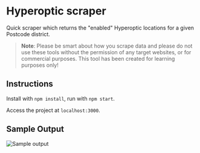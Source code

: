 # Hyperoptic scraper 

Quick scraper which returns the "enabled" Hyperoptic locations for a given Postcode district.

> **Note**: Please be smart about how you scrape data and please do not use these tools without the permission of any target websites, or for commercial purposes. This tool has been created for learning purposes only!

## Instructions 

Install with `npm install`, run with `npm start`. 

Access the project at `localhost:3000`.

## Sample Output 
![Sample output](http://i.imgur.com/H2N4YkQ.png)